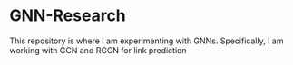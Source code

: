 # GNN-Research

This repository is where I am experimenting with GNNs. Specifically, I am working with GCN and RGCN for link prediction
